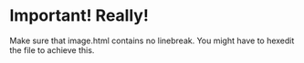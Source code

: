 # Important! Really!

Make sure that image.html contains no linebreak. You might have to hexedit
the file to achieve this.


